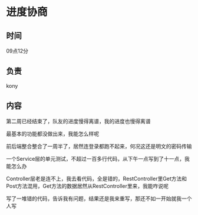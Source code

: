 # 进度协商

## 时间

09点12分

## 负责

kony

## 内容

第二周已经结束了，队友的进度慢得离谱，我的进度也慢得离谱

最基本的功能都没做出来，我能怎么样呢

前后端整合整合了一周半了，居然连登录都跑不起来，何况这还是明文的密码传输

一个Service层的单元测试，不超过一百多行代码，从下午一点写到了十一点，我能怎么办

Controller层老是连不上，我去看代码，全是错的，RestController里Get方法和Post方法混用，Get方法的数据居然从RestController里来，我能咋说呢

写了一堆错的代码，告诉我有问题，结果还是我来重写，那还不如一开始就我一个人写